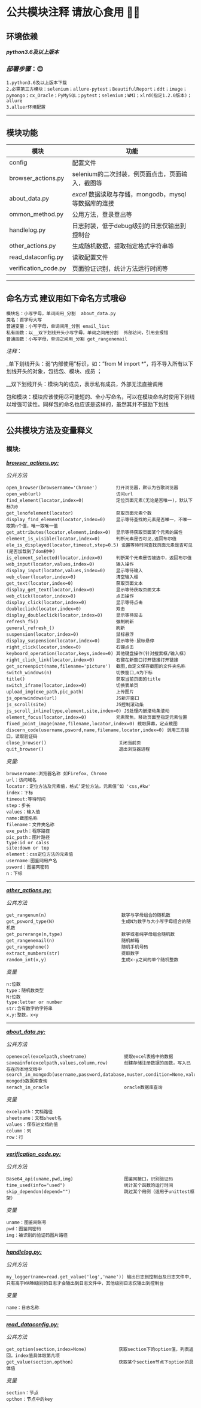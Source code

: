 <!--
 * @Author: tyler
 * @Date: 2021-05-13 10:43:00
 * @LastEditTime: 2021-08-05 00:30:11
 * @LastEditors: Please set LastEditors
 * @Description: In User Settings Edit
 * @FilePath: \tylerhub\demo\public\README.mdd
-->
# 公共模块注释 请放心食用 :ok_woman:

## 环境依赖
***python3.6及以上版本***
### *部署步骤*：:blush:
    1.python3.6及以上版本下载
    2.必需第三方模块：selenium；allure-pytest；BeautifulReport；ddt；image；pymongo；cx_Oracle；PyMySQL；pytest；selenium；WMI；xlrd(指定1.2.0版本)；allure
    3.alluer环境配置
***
## 模块功能 
**模块**         |      **功能**  
   ------------- | -------------  
config          |    配置文件    
browser_actions.py   | selenium的二次封装，例页面点击，页面输入，截图等  
about_data.py       | *excel* 数据读取与存储，mongodb，mysql等数据库的连接 
ommon_method.py    | 公用方法，登录登出等 
handlelog.py        |          日志封装，低于debug级别的日志仅输出到控制台         |
other_actions.py | 生成随机数据，提取指定格式字符串等
read_dataconfig.py  | 读取配置文件
verification_code.py | 页面验证识别，统计方法运行时间等
***
## 命名方式 建议用如下命名方式哦:smiley: 
    模块名：小写字母，单词间用_分割  about_data.py
    类名：首字母大写
    普通变量：小写字母，单词间用_分割 email_list
    私有函数：以__双下划线开头小写字母，单词之间用分割  外部访问，引用会报错
    普通函数：小写字母，单词之间用_分割 get_rangenemail
*注释*：

_单下划线开头：弱“内部使用”标识，如：”from M import *”，将不导入所有以下划线开头的对象，包括包、模块、成员 ；

__双下划线开头：模块内的成员，表示私有成员，外部无法直接调用 

包和模块：模块应该使用尽可能短的、全小写命名，可以在模块命名时使用下划线以增强可读性。同样包的命名也应该是这样的，虽然其并不鼓励下划线

***
## 公共模块方法及变量释义
### 模块:
***[browser_actions.py:](https://github.com/Tyler96-QA/tylerhub/blob/main/demo/public/about_data.py)*** 

*公共方法*

    open_browser(browsername='Chrome')       打开浏览器，默认为谷歌浏览器
    open_web(url)                            访问url
    find_element(locator,index=0)            定位页面元素(无论是否唯一)，默认下标为0
    get_lenofelement(locator)                获取页面元素个数
    display_find_element(locator,index=0)    显示等待查找的元素是否唯一，不唯一取第n个值，唯一取唯一值
    get_attributes(locator,element,index=0)  显示等待获取页面某个元素的属性
    element_is_visible(locator,index=0)      判断元素是否可见,返回布尔值
    ele_is_displayed(locator,timeout,step=0.5) 设置等待时间查找页面元素是否可见(是否加载到了dom树中)
    is_element_selected(locator,index=0)     判断某个元素是否被选中，返回布尔值
    web_input(locator,values,index=0)        输入操作
    display_input(locator,values,index=0)    显示等待输入
    web_clear(locator,index=0)               清空输入框
    get_text(locator,index=0)                获取页面文本
    display_get_text(locator,index=0)        显示等待获取页面文本
    web_click(locator,index=0)               点击操作
    display_click(locator,index=0)           显示等待点击
    doubleclick(locator,index=0)             双击
    display_doubleclick(locator,index=0)     显示等待双击
    refresh_f5()                             强制刷新
    general_refresh_()                       刷新
    suspension(locator,index=0)              鼠标悬浮
    display_suspension(locator,index=0)      显示等待-鼠标悬停
    right_click(locator,index=0)             右键点击
    keyboard_operation(locator,keys,index=0) 其他键盘操作(针对搜索框/输入框)
    right_click_link(locator,index=0)        右键在新窗口打开链接打开链接
    get_screenpict(name,filename='picture')  截图,自定义保存截图的文件夹名称
    switch_windows(n)                        切换窗口,n为下标
    title()                                  获取当前页面的title
    switch_iframe(locator,index=0)           切换表单页
    upload_img(exe_path,pic_path)            上传图片
    js_openwindows(url)                      JS新开窗口
    js_scroll(site)                          JS控制滚动条
    js_scroll_inline(type,element,site,index=0) JS处理内嵌滚动条滚动
    element_focus(locator,index=0)           元素聚焦，移动页面至指定元素位置
    fixed_point_image(name,filename,locator,index=0) 截取屏幕，定点截图
    discern_code(username,psword,name,filename,locator,index=0) 调用三方接口，读取验证码
    close_browser()                           关闭当前页
    quit_browser()                            退出浏览器进程

*变量*:
    
    browsername:浏览器名称 如Firefox、Chrome
    url：访问域名
    locator：定位方法及元素值，格式‘定位方法，元素值’如 'css,#kw'
    index：下标
    timeout:等待时间
    step：步长
    values：输入值
    name:截图名称
    filename：文件夹名称
    exe_path：程序路径
    pic_path：图片路径
    type:id or calss
    site:down or top
    element：css定位方法的元素值
    username:图鉴网用户名
    psword：图鉴网密码
    n：下标
***
***[other_actions.py:](https://github.com/Tyler96-QA/tylerhub/blob/main/demo/public/other_actions.py)***

*公共方法*

    get_rangenum(n)                            数字与字母组合的随机数
    get_psword_type(N)                         生成N为数字与大小写字母组合的随机数
    get_purerange(n,type)                      数字或者纯字母组合随机数
    get_rangenemail(n)                         随机邮箱
    get_rangephone()                           随机手机号码
    extract_numbers(str)                       提取数字
    random_int(x,y)                            生成x-y之间的单个随机整数

*变量*

    n:位数
    type：随机数类型
    N:位数
    type:letter or number
    str:含有数字的字符串
    x,y:整数，x<y
***
***[about_data.py:](https://github.com/Tyler96-QA/tylerhub/blob/main/demo/public/about_data.py)***

*公共方法*

    openexcel(excelpath,sheetname)              提取excel表格中的数据
    saveainfo(excelpath,values,column,row)      创建存储注册数据的函数，写入已存在的本地文档中
    search_in_mongodb(username,password,database,muster,condition=None,value=None,filed=None,N=0)                  mongodb数据库查询
    serach_in_oracle                            oracle数据库查询

*变量*

    excelpath：文档路径
    sheetname：文档sheet名
    values：保存进文档的值
    column：列
    row：行
***
***[verification_code.py:](https://github.com/Tyler96-QA/tylerhub/blob/main/demo/public/verification_code.py)***

*公共方法*

    Base64_api(uname,pwd,img)                   图鉴网接口，识别验证码
    time_used(info="used")                      统计某个函数的运行时间
    skip_dependon(depend="")                    跳过某个用例（适用于unittest框架）

*变量*

    uname：图鉴网账号
    pwd：图鉴网密码
    img：被识别的验证码图片路径
***  
 ***[handlelog.py:](https://github.com/Tyler96-QA/tylerhub/blob/main/demo/public/handlelog.py)***  
    
 *公共方法*

    my_logger(name=read.get_value('log','name')) 输出日志到控制台及日志文件中,只有高于WARN级别的日志才会输出到日志文件中，其他级别日志仅输出到控制台

*变量*

    name：日志名称
 ***  
  ***[read_dataconfig.py:](https://github.com/Tyler96-QA/tylerhub/blob/main/demo/public/read_dataconfig.py)***     
  
  *公共方法*
  
    get_option(section,index=None)            获取section下的option值，列表返回，index值具体取第几项
    get_value(section,opthon)                 获取某个section节点下option的具体值
     
 *变量*
 
    section：节点
    opthon：节点中的key
    
